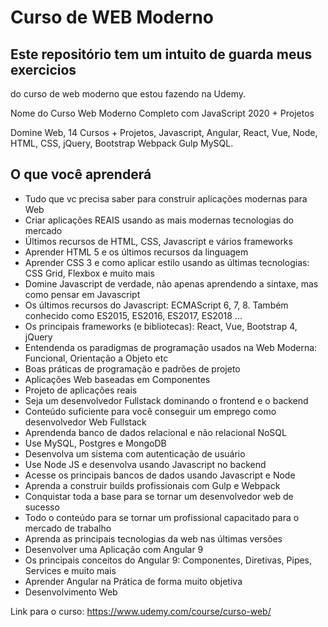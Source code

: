 # Curso de WEB Moderno


## Este repositório tem um intuito de guarda meus exercicios
do curso de web moderno que estou fazendo na Udemy.

Nome do Curso Web Moderno Completo com JavaScript 2020 + Projetos

Domine Web, 14 Cursos + Projetos, Javascript, Angular, React, Vue, 
Node, HTML, CSS, jQuery, Bootstrap Webpack Gulp MySQL.



## O que você aprenderá
 - Tudo que vc precisa saber para construir aplicações modernas para Web
 - Criar aplicações REAIS usando as mais modernas tecnologias do mercado
 - Últimos recursos de HTML, CSS, Javascript e vários frameworks
 - Aprender HTML 5 e os últimos recursos da linguagem
 - Aprender CSS 3 e como aplicar estilo usando as últimas tecnologias: CSS Grid, Flexbox e muito mais
 - Domine Javascript de verdade, não apenas aprendendo a sintaxe, mas como pensar em Javascript
 - Os últimos recursos do Javascript: ECMAScript 6, 7, 8. Também conhecido como ES2015, ES2016, ES2017, ES2018 ...
 - Os principais frameworks (e bibliotecas): React, Vue, Bootstrap 4, jQuery
 - Entendenda os paradigmas de programação usados na Web Moderna: Funcional, Orientação a Objeto etc
 - Boas práticas de programação e padrões de projeto
 - Aplicações Web baseadas em Componentes
 - Projeto de aplicações reais
 - Seja um desenvolvedor Fullstack dominando o frontend e o backend
 - Conteúdo suficiente para você conseguir um emprego como desenvolvedor Web Fullstack
 - Aprendenda banco de dados relacional e não relacional NoSQL
 - Use MySQL, Postgres e MongoDB
 - Desenvolva um sistema com autenticação de usuário
 - Use Node JS e desenvolva usando Javascript no backend
 - Acesse os principais bancos de dados usando Javascript e Node
 - Aprenda a construir builds profissionais com Gulp e Webpack
 - Conquistar toda a base para se tornar um desenvolvedor web de sucesso
 - Todo o conteúdo para se tornar um profissional capacitado para o mercado de trabalho
 - Aprenda as principais tecnologias da web nas últimas versões
 - Desenvolver uma Aplicação com Angular 9
 - Os principais conceitos do Angular 9: Componentes, Diretivas, Pipes, Services e muito mais
 - Aprender Angular na Prática de forma muito objetiva
 - Desenvolvimento Web

Link para o curso: https://www.udemy.com/course/curso-web/
